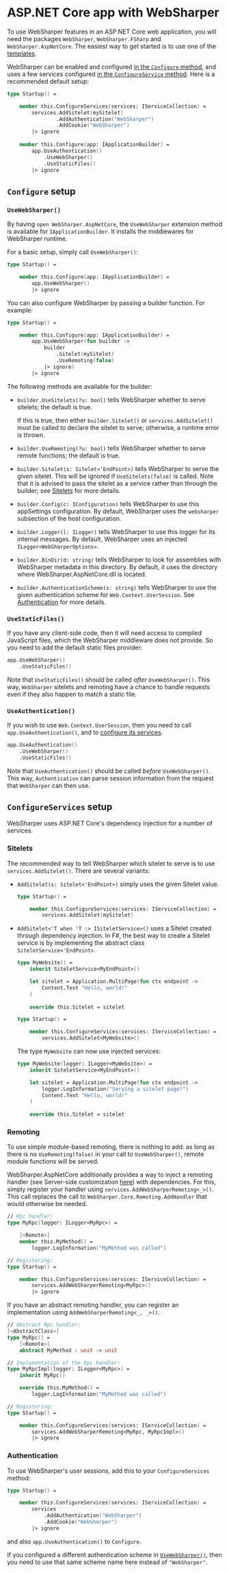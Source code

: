 # ASP.NET Core app with WebSharper

To use WebSharper features in an ASP.NET Core web application,
you will need the packages `WebSharper`, `WebSharper.FSharp` and `WebSharper.AspNetCore`.
The easiest way to get started is to use one of the [templates](Install.md#netcore).

WebSharper can be enabled and configured [in the `Configure` method](#configure), and uses a few services configured [in the `ConfigureService` method](#configureServices). Here is a recommended default setup:

```fsharp
type Startup() =

    member this.ConfigureServices(services: IServiceCollection) =
        services.AddSitelet(mySitelet)
                .AddAuthentication("WebSharper")
                .AddCookie("WebSharper")
        |> ignore
        
    member this.Configure(app: IApplicationBuilder) =
        app.UseAuthentication()
            .UseWebSharper()
            .UseStaticFiles()
        |> ignore
```

<a name="configure"></a>
## `Configure` setup

### `UseWebSharper()`

By having `open WebSharper.AspNetCore`, the `UseWebSharper` extension method is available for `IApplicationBuilder`. It installs the middlewares for WebSharper runtime.

For a basic setup, simply call `UseWebSharper()`:

```fsharp
type Startup() =

    member this.Configure(app: IApplicationBuilder) =
        app.UseWebSharper()
        |> ignore
```

You can also configure WebSharper by passing a builder function. For example:

```fsharp
type Startup() =

    member this.Configure(app: IApplicationBuilder) =
        app.UseWebSharper(fun builder ->
            builder
                .Sitelet(mySitelet)
                .UseRemoting(false)
            |> ignore)
        |> ignore
```

The following methods are available for the builder:

* `builder.UseSitelets(?u: bool)` tells WebSharper whether to serve sitelets; the default is true.

    If this is true, then either `builder.Sitelet()` or `services.AddSitelet()` must be called to declare the sitelet to serve; otherwise, a runtime error is thrown.

* `builder.UseRemoting(?u: bool)` tells WebSharper whether to serve remote functions; the default is true.

* `builder.Sitelet(s: Sitelet<'EndPoint>)` tells WebSharper to serve the given sitelet. This will be ignored if `UseSitelets(false)` is called. Note that it is advised to pass the sitelet as a service rather than through the builder; see [Sitelets](#sitelets) for more details.

* `builder.Config(c: IConfiguration)` tells WebSharper to use this appSettings configuration. By default, WebSharper uses the `websharper` subsection of the host configuration.

* `builder.Logger(l: ILogger)` tells WebSharper to use this logger for its internal messages. By default, WebSharper uses an injected `ILogger<WebSharperOptions>`.

* `builder.BinDir(d: string)` tells WebSharper to look for assemblies with WebSharper metadata in this directory. By default, it uses the directory where WebSharper.AspNetCore.dll is located.

* `builder.AuthenticationScheme(s: string)` tells WebSharper to use the given authentication scheme for `Web.Context.UserSession`. See [Authentication](#authentication) for more details.

### `UseStaticFiles()`

If you have any client-side code, then it will need access to compiled JavaScript files, which the WebSharper middleware does not provide. So you need to add the default static files provider:

```fsharp
app.UseWebSharper()
    .UseStaticFiles()
```

Note that `UseStaticFiles()` should be called _after_ `UseWebSharper()`. This way, `WebSharper` sitelets and remoting have a chance to handle requests even if they also happen to match a static file.

### `UseAuthentication()`

If you wish to use `Web.Context.UserSession`, then you need to call `app.UseAuthentication()`, and to [configure its services](#authentication).

```fsharp
app.UseAuthentication()
    .UseWebSharper()
    .UseStaticFiles()
```

Note that `UseAuthentication()` should be called _before_ `UseWebSharper()`. This way, `Authentication` can parse session information from the request that `WebSharper` can then use.

<a name="configureServices"></a>
## `ConfigureServices` setup

WebSharper uses ASP.NET Core's dependency injection for a number of services.

<a name="sitelets"></a>
### Sitelets

The recommended way to tell WebSharper which sitelet to serve is to use `services.AddSitelet()`. There are several variants:

* `AddSitelet(s: Sitelet<'EndPoint>)` simply uses the given Sitelet value.

    ```fsharp
    type Startup() =

        member this.ConfigureServices(services: IServiceCollection) =
            services.AddSitelet(mySitelet)
    ```

* `AddSitelet<'T when 'T :> ISiteletService>()` uses a Sitelet created through dependency injection. In F#, the best way to create a Sitelet service is by implementing the abstract class `SiteletService<'EndPoint>`.

    ```fsharp
    type MyWebsite() =
        inherit SiteletService<MyEndPoint>()

        let sitelet = Application.MultiPage(fun ctx endpoint ->
            Content.Text "Hello, world!"
        )
        
        override this.Sitelet = sitelet

    type Startup() =

        member this.ConfigureServices(services: IServiceCollection) =
            services.AddSitelet<MyWebsite>()
    ```

    The type `MyWebsite` can now use injected services:
    
    ```fsharp
    type MyWebsite(logger: ILogger<MyWebsite>) =
        inherit SiteletService<MyEndPoint>()

        let sitelet = Application.MultiPage(fun ctx endpoint ->
            logger.LogInformation("Serving a sitelet page!")
            Content.Text "Hello, world!"
        )
        
        override this.Sitelet = sitelet
    ```

<a name="remoting"></a>
### Remoting

To use simple module-based remoting, there is nothing to add: as long as there is no `UseRemoting(false)` in your call to `UseWebSharper()`, remote module functions will be served.

WebSharper.AspNetCore additionally provides a way to inject a remoting handler (see Server-side customization [here](#handler)) with dependencies. For this, simply register your handler using `services.AddWebSharperRemoting<_>()`. This call replaces the call to `WebSharper.Core.Remoting.AddHandler` that would otherwise be needed.

```fsharp
// Rpc handler:
type MyRpc(logger: ILogger<MyRpc>) =

    [<Remote>]
    member this.MyMethod() =
        logger.LogInformation("MyMethod was called")

// Registering:
type Startup() =

    member this.ConfigureServices(services: IServiceCollection) =
        services.AddWebSharperRemoting<MyRpc>()
        |> ignore
```

If you have an abstract remoting handler, you can register an implementation using `AddWebSharperRemoting<_, _>()`.

```fsharp
// Abstract Rpc handler:
[<AbstractClass>]
type MyRpc() =
    [<Remote>]
    abstract MyMethod : unit -> unit

// Implementation of the Rpc handler:
type MyRpcImpl(logger: ILogger<MyRpc>) =
    inherit MyRpc()

    override this.MyMethod() =
        logger.LogInformation("MyMethod was called")

// Registering:
type Startup() =

    member this.ConfigureServices(services: IServiceCollection) =
        services.AddWebSharperRemoting<MyRpc, MyRpcImpl>()
        |> ignore
```

<a name="authentication"></a>
### Authentication

To use WebSharper's user sessions, add this to your `ConfigureServices` method:

```fsharp
type Startup() =

    member this.ConfigureServices(services: IServiceCollection) =
        services
            .AddAuthentication("WebSharper")
            .AddCookie("WebSharper")
        |> ignore
```

and also `app.UseAuthentication()` to `Configure`.

If you configured a different authentication scheme in [`UseWebSharper()`](#configure), then you need to use that same scheme name here instead of `"WebSharper"`.
